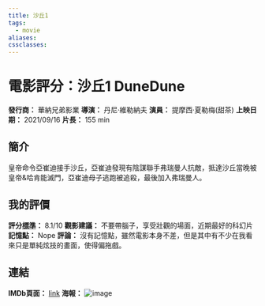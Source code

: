 ```yaml
---
title: 沙丘1
tags:
  - movie
aliases: 
cssclasses:
---
```


# 電影評分：沙丘1 DuneDune

**發行商：**  	華納兄弟影業
**導演：** 	丹尼·維勒納夫
**演員：** 提摩西·夏勒梅(甜茶)
**上映日期：** 2021/09/16
**片長：** 155 min 


## 簡介

皇帝命令亞崔迪接手沙丘，亞崔迪發現有陰謀聯手弗瑞曼人抗敵，抵達沙丘當晚被皇帝&哈肯能滅門，亞崔迪母子逃跑被追殺，最後加入弗瑞曼人。

## 我的評價

**評分[標準](標準.md)：** 8.1/10
**觀影建議：**  不要帶腦子，享受壯觀的場面，近期最好的科幻片
**記憶點：**  Nope
**評論：**
沒有記憶點，雖然電影本身不差，但是其中有不少在我看來只是單純炫技的畫面，使得偏拖戲。

## 連結
**IMDb頁面：** [link](https://www.imdb.com/title/tt1160419/)
**海報：**
![image](image/v2-5a651794c44e2f970be7a220d64321bc_r.jpg)